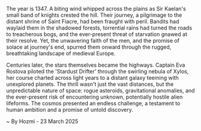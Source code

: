 
The year is 1347.  A biting wind whipped across the plains as Sir Kaelan's small band of knights crested the hill.  Their journey, a pilgrimage to the distant shrine of Saint Fiacre, had been fraught with peril.  Bandits had waylaid them in the shadowed forests, torrential rains had turned the roads to treacherous bogs, and the ever-present threat of starvation gnawed at their resolve. Yet, the unwavering faith of the men, and the promise of solace at journey's end, spurred them onward through the rugged, breathtaking landscape of medieval Europe.

Centuries later, the stars themselves became the highways.  Captain Eva Rostova piloted the 'Stardust Drifter' through the swirling nebula of Xylos, her course charted across light years to a distant galaxy teeming with unexplored planets.  The thrill wasn't just the vast distances, but the unpredictable nature of space: rogue asteroids, gravitational anomalies, and the ever-present risk of encountering unknown, potentially hostile alien lifeforms.  The cosmos presented an endless challenge, a testament to human ambition and a promise of untold discovery.

~ By Hozmi - 23 March 2025
